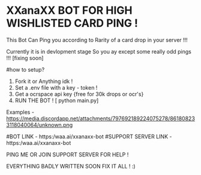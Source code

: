 # XXanaXX BOT FOR HIGH WISHLISTED CARD PING !

This Bot Can Ping you according to Rarity of a card drop in your server !!!

Currently it is in devlopment stage So you ay except some really odd pings !!! [fixing soon]

#how to setup?

1. Fork it or Anything  idk !
2. Set a .env file with a key - token !
3. Get a ocrspace api key {free for 30k drops or ocr's}
4. RUN THE BOT ! [ python main.py]

Examples - 
https://media.discordapp.net/attachments/797692189224075278/861808233118040064/unknown.png


#BOT LINK - 
https:/waa.ai/xxanaxx-bot
#SUPPORT SERVER LINK -
https:/waa.ai/xxanaxx-bot

PING ME OR JOIN SUPPORT SERVER FOR HELP !

EVERYTHING BADLY WRITTEN SOON FIX IT ALL ! :)
